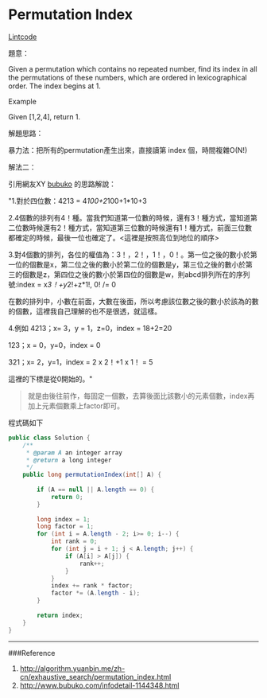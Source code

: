 # Permutation Index

[Lintcode](http://www.lintcode.com/en/problem/permutation-index/)

題意：

Given a permutation which contains no repeated number, find its index in all the permutations of these numbers, which are ordered in lexicographical order. The index begins at 1.

Example

Given [1,2,4], return 1.

解題思路：

暴力法：把所有的permutation產生出來，直接讀第 index 個，時間複雜O(N!)

解法二：

引用網友XY [bubuko](http://www.bubuko.com/infodetail-1144348.html) 的思路解說：

"1.對於四位數：4213 = 4*100+2*100+1*10+3

2.4個數的排列有4！種。當我們知道第一位數的時候，還有3！種方式，當知道第二位數時候還有2！種方式，當知道第三位數的時候還有1！種方式，前面三位數都確定的時候，最後一位也確定了。<這裡是按照高位到地位的順序>

3.對4個數的排列，各位的權值為：3！，2！，1！，0！。第一位之後的數小於第一位的個數是x，第二位之後的數小於第二位的個數是y，第三位之後的數小於第三的個數是z，第四位之後的數小於第四位的個數是w，則abcd排列所在的序列號:index = x*3！+y*2!+z*1!, 0! /= 0

在數的排列中，小數在前面，大數在後面，所以考慮該位數之後的數小於該為的數的個數，這裡我自己理解的也不是很透，就這樣。

4.例如 4213；x= 3，y = 1，z=0，index = 18+2=20

123；x = 0，y=0，index = 0

321；x= 2，y=1，index = 2 x 2！+1 x 1！ = 5

這裡的下標是從0開始的。"

>就是由後往前作，每固定一個數，去算後面比該數小的元素個數，index再加上元素個數乘上factor即可。

程式碼如下
```java
public class Solution {
    /**
     * @param A an integer array
     * @return a long integer
     */
    public long permutationIndex(int[] A) {
        
        if (A == null || A.length == 0) {
            return 0;
        }
        
        long index = 1;
        long factor = 1;
        for (int i = A.length - 2; i>= 0; i--) {
            int rank = 0;
            for (int j = i + 1; j < A.length; j++) {
                if (A[i] > A[j]) {
                    rank++;
                }
            }
            index += rank * factor;
            factor *= (A.length - i);
        }
        
        return index;
    }
}
```

---
###Reference
1. http://algorithm.yuanbin.me/zh-cn/exhaustive_search/permutation_index.html
2. http://www.bubuko.com/infodetail-1144348.html